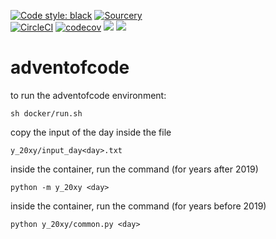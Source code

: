[![Code style: black](https://img.shields.io/badge/code%20style-black-000000.svg)](https://github.com/psf/black)
[![Sourcery](https://img.shields.io/badge/Sourcery-enabled-brightgreen)](https://sourcery.ai)  
[![CircleCI](https://circleci.com/gh/Stegallo/adventofcode.svg?style=shield)](https://circleci.com/gh/Stegallo/adventofcode)
[![codecov](https://codecov.io/gh/stegallo/adventofcode/branch/master/graph/badge.svg)](https://codecov.io/gh/stegallo/adventofcode)
<a href="https://codeclimate.com/github/Stegallo/adventofcode/test_coverage"><img src="https://api.codeclimate.com/v1/badges/d3a26d2fed4f5d3b04c7/test_coverage" /></a>
<a href="https://codeclimate.com/github/Stegallo/adventofcode/maintainability"><img src="https://api.codeclimate.com/v1/badges/d3a26d2fed4f5d3b04c7/maintainability" /></a>
# adventofcode

to run the adventofcode environment:
```
sh docker/run.sh
```

copy the input of the day inside the file
```
y_20xy/input_day<day>.txt
```

inside the container, run the command (for years after 2019)
```
python -m y_20xy <day>
```

inside the container, run the command (for years before 2019)
```
python y_20xy/common.py <day>
```
